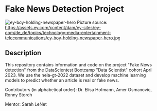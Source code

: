 # Fake News Detection Project
![ey-boy-holding-newspaper-hero](https://github.com/ElisaHofmann/fakenews/assets/57946692/d9b57435-74b3-4403-a8f6-52d6794af33d)
Picture source: https://assets.ey.com/content/dam/ey-sites/ey-com/de_de/topics/technology-media-entertainment-telecommunications/ey-boy-holding-newspaper-hero.jpg

## Description
This repository contains information and code on the project "Fake News detection" from the DataScientest Bootcamp "Data Scientist" cohort April 2023. We use the nela-gt-2022 dataset and develop machine learning models to predict whether an article is real or fake news.

Contributors (in alphabetical order): Dr. Elisa Hofmann, Amer Osmanovic, Ronny Storch

Mentor: Sarah LeNet

